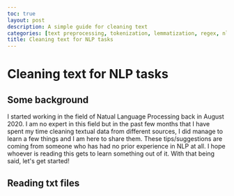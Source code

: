 ```yaml
---
toc: true
layout: post
description: A simple guide for cleaning text
categories: [text preprocessing, tokenization, lemmatization, regex, nltk]
title: Cleaning text for NLP tasks
---
```


# Cleaning text for NLP tasks

## Some background

I started working in the field of Natual Language Processing back in August 2020. I am no expert in this field but in the past few months that I have spent my time cleaning textual data from different sources, I did manage to learn a few things and I am here to share them. These tips/suggestions are coming from someone who has had no prior experience in NLP at all. I hope whoever is reading this gets to learn something out of it. With that being said, let's get started!

## Reading txt files